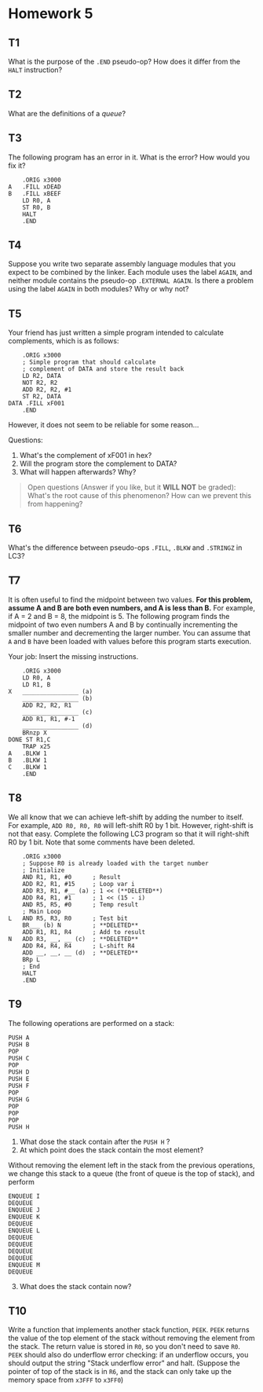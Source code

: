 # Homework 5

## T1

What is the purpose of the `.END` pseudo-op? How does it differ from the `HALT` instruction?

## T2

What are the definitions of a *queue*?

## T3

The following program has an error in it. What is the error? How would you fix it?

```assembly
    .ORIG x3000
A   .FILL xDEAD
B   .FILL xBEEF
    LD R0, A
    ST R0, B
    HALT
    .END
```

## T4

Suppose you write two separate assembly language modules that you expect to be combined by the linker. Each module uses the label `AGAIN`, and neither module contains the pseudo-op `.EXTERNAL AGAIN`. Is there a problem using the label `AGAIN` in both modules? Why or why not?

## T5

Your friend has just written a simple program intended to calculate complements, which is as follows:

```assembly
    .ORIG x3000
    ; Simple program that should calculate 
    ; complement of DATA and store the result back
    LD R2, DATA
    NOT R2, R2
    ADD R2, R2, #1
    ST R2, DATA
DATA .FILL xF001
    .END
```

However, it does not seem to be reliable for some reason...

Questions:

1. What's the complement of xF001 in hex?
2. Will the program store the complement to DATA?
3. What will happen afterwards? Why?

> Open questions (Answer if you like, but it **WILL NOT** be graded):
> What's the root cause of this phenomenon? How can we prevent this from happening?

## T6

What's the difference between pseudo-ops `.FILL`, `.BLKW` and `.STRINGZ` in LC3?

## T7

It is often useful to find the midpoint between two values. **For this problem, assume A and B are both even numbers, and A is less than B.** For example, if A = 2 and B = 8, the midpoint is 5. The following program finds the midpoint of two even numbers A and B by continually incrementing the smaller number and decrementing the larger number. You can assume that `A` and `B` have been loaded with values before this program starts execution.

Your job: Insert the missing instructions.

```assembly
    .ORIG x3000
    LD R0, A
    LD R1, B
X   ________________ (a)
    ________________ (b)
    ADD R2, R2, R1
    ________________ (c)
    ADD R1, R1, #-1
    ________________ (d)
    BRnzp X
DONE ST R1,C
    TRAP x25
A   .BLKW 1
B   .BLKW 1
C   .BLKW 1
    .END
```

## T8

We all know that we can achieve left-shift by adding the number to itself. For example, `ADD R0, R0, R0` will left-shift R0 by 1 bit. However, right-shift is not that easy. Complete the following LC3 program so that it will right-shift R0 by 1 bit. Note that some comments have been deleted.

```assembly
    .ORIG x3000
    ; Suppose R0 is already loaded with the target number
    ; Initialize
    AND R1, R1, #0      ; Result
    ADD R2, R1, #15     ; Loop var i
    ADD R3, R1, #__ (a) ; 1 << (**DELETED**)
    ADD R4, R1, #1      ; 1 << (15 - i)
    AND R5, R5, #0      ; Temp result
    ; Main Loop
L   AND R5, R3, R0      ; Test bit
    BR___ (b) N         ; **DELETED**
    ADD R1, R1, R4      ; Add to result
N   ADD R3, __, __ (c)  ; **DELETED**
    ADD R4, R4, R4      ; L-shift R4
    ADD __, __, __ (d)  ; **DELETED**
    BRp L
    ; End
    HALT
    .END
```

## T9

The following operations are performed on a stack:

```
PUSH A
PUSH B
POP
PUSH C
POP
PUSH D
PUSH E
PUSH F
POP
PUSH G
POP
POP
POP
PUSH H
```

1. What dose the stack contain after the `PUSH H` ?
2. At which point does the stack contain the most element?

Without removing the element left in the stack from the previous operations, we change this stack to a queue (the front of queue is the top of stack), and perform

```
ENQUEUE I
DEQUEUE
ENQUEUE J
ENQUEUE K
DEQUEUE
ENQUEUE L
DEQUEUE
DEQUEUE
DEQUEUE
DEQUEUE
ENQUEUE M
DEQUEUE
```

3. What does the stack contain now?

## T10

Write a function that implements another stack function, `PEEK`. `PEEK` returns the value of the top element of the stack without removing the element from the stack. The return value is stored in `R0`, so you don't need to save `R0`. `PEEK` should also do underflow error checking: if an underflow occurs, you should output the string "Stack underflow error" and halt. (Suppose the pointer of top of the stack is in `R6`, and the stack can only take up the memory space from `x3FFF` to `x3FF0`)
